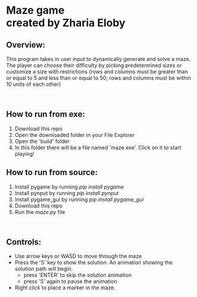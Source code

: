 # Maze game <br> created by Zharia Eloby

## Overview:
This program takes in user input to dynamically generate and solve a maze.
The player can choose their difficulty by picking predetermined sizes or customize a size with restrictions (rows and columns
must be greater than or equal to 5 and less than or equal to 50; rows and columns must be within 10
units of each other)

<br>

## How to run from exe:
1. Download this repo
2. Open the downloaded folder in your File Explorer
3. Open the 'build' folder
4. In this folder there will be a file named 'maze.exe'. Click on it to start playing!

## How to run from source:
1. Install pygame by running *pip install pygame*
2. Install pynput by running *pip install pynput*
3. Install pygame_gui by running *pip install pygame_gui*
4. Download this repo
5. Run the *maze.py* file

<br>

## Controls:
- Use arrow keys or WASD to move through the maze
- Press the 'S' key to show the solution. An animation showing the solution path will begin.
	- press 'ENTER' to skip the solution animation
	- press 'S' again to pause the animation
- Right click to place a marker in the maze.